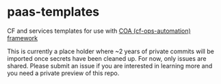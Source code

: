# paas-templates

CF and services templates for use with [COA (cf-ops-automation) framework](https://github.com/orange-cloudfoundry/cf-ops-automation) 

This is currently a place holder where ~2 years of private commits will be imported once secrets have been cleaned up. For now, only issues are shared. Please submit an issue if you are interested in learning more and you need a private preview of this repo.
